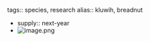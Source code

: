 tags:: species, research
alias:: kluwih, breadnut

- supply:: next-year
- ![image.png](https://peach-geographical-bat-397.mypinata.cloud/ipfs/QmZ5Ritvx5uCyUBJV2bLBbroud1D7L13fWbB1beUSpVdnH)